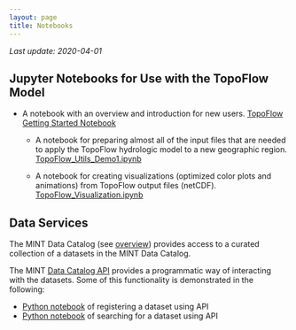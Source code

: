 ```yaml
---
layout: page
title: Notebooks
---
```


*Last update: 2020-04-01*

## Jupyter Notebooks for Use with the TopoFlow Model

* A notebook with an overview and introduction for new users.  [TopoFlow Getting Started Notebook](https://github.com/peckhams/topoflow36/blob/master/TopoFlow_Getting_Started.ipynb) 

  * A notebook for preparing almost all of the input files that are needed to apply the TopoFlow hydrologic model to a new geographic region. [TopoFlow_Utils_Demo1.ipynb](https://github.com/peckhams/topoflow36/blob/master/TopoFlow_Utils_Demo1.ipynb)
  
  * A notebook for creating visualizations (optimized color plots and animations) from TopoFlow output files (netCDF). [TopoFlow_Visualization.ipynb](https://github.com/peckhams/topoflow36/blob/master/TopoFlow_Visualization.ipynb)
  

## Data Services

The MINT Data Catalog (see [overview](https://mintproject.readthedocs.io/en/latest/datacatalog/)) provides access to a curated collection of a datasets in the MINT Data Catalog.

The MINT [Data Catalog API](https://data-catalog.mint.isi.edu/documentation) provides a programmatic way of interacting with the datasets. Some of this functionality is demonstrated in the following:

- [Python notebook](https://github.com/mintproject/MINT-DataCatalog-Public/blob/master/demo/api_demo.ipynb) of registering a dataset using API
- [Python notebook](https://github.com/mintproject/MINT-DataCatalog-Public/blob/master/demo/CHIRPS_browse.ipynb) of searching for a dataset using API
